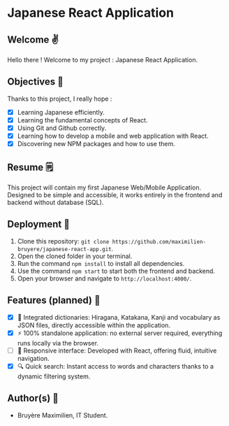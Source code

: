 # Japanese React Application

## Welcome ✌️

Hello there ! Welcome to my project : Japanese React Application.

## Objectives 🏹

Thanks to this project, I really hope :

- [x] Learning Japanese efficiently.
- [x] Learning the fundamental concepts of React.
- [x] Using Git and Github correctly.
- [x] Learning how to develop a mobile and web application with React.
- [x] Discovering new NPM packages and how to use them.

## Resume 🗒️

This project will contain my first Japanese Web/Mobile Application. Designed to be simple and accessible, it works entirely in the frontend and backend without database (SQL).

## Deployment 🚀

1. Clone this repository: `git clone https://github.com/maximilien-bruyere/japanese-react-app.git`.
2. Open the cloned folder in your terminal.
3. Run the command `npm install` to install all dependencies.
4. Use the command `npm start` to start both the frontend and backend.
5. Open your browser and navigate to `http://localhost:4000/`.

## Features (planned) 🚧

- [x] 📖 Integrated dictionaries: Hiragana, Katakana, Kanji and vocabulary as JSON files, directly accessible within the application.
- [x] ⚡ 100% standalone application: no external server required, everything runs locally via the browser.
- [ ] 🎨 Responsive interface: Developed with React, offering fluid, intuitive navigation.
- [x] 🔍 Quick search: Instant access to words and characters thanks to a dynamic filtering system.

## Author(s) 👦

- Bruyère Maximilien, IT Student.
